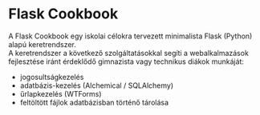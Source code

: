 Flask Cookbook
==============
A Flask Cookbook egy iskolai célokra tervezett minimalista Flask (Python) alapú keretrendszer.  
A keretrendszer a következő szolgáltatásokkal segíti a webalkalmazások fejlesztése iránt érdeklődő gimnazista vagy technikus diákok munkáját:
* jogosultságkezelés
* adatbázis-kezelés (Alchemical / SQLAlchemy)
* űrlapkezelés (WTForms)
* feltöltött fájlok adatbázisban történő tárolása